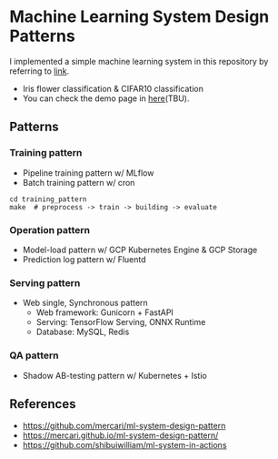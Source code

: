 # Machine Learning System Design Patterns

I implemented a simple machine learning system in this repository by referring to [link](https://mercari.github.io/ml-system-design-pattern/).

- Iris flower classification & CIFAR10 classification
- You can check the demo page in [here](#)(TBU).

## Patterns

### Training pattern

- Pipeline training pattern w/ MLflow
- Batch training pattern w/ cron

```shell
cd training_pattern
make  # preprocess -> train -> building -> evaluate
```

### Operation pattern

- Model-load pattern w/ GCP Kubernetes Engine & GCP Storage
- Prediction log pattern w/ Fluentd

### Serving pattern

- Web single, Synchronous pattern
  - Web framework: Gunicorn + FastAPI
  - Serving: TensorFlow Serving, ONNX Runtime
  - Database: MySQL, Redis

### QA pattern

- Shadow AB-testing pattern w/ Kubernetes + Istio

## References

- https://github.com/mercari/ml-system-design-pattern
- https://mercari.github.io/ml-system-design-pattern/
- https://github.com/shibuiwilliam/ml-system-in-actions


